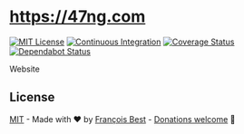 # https://47ng.com

[![MIT License](https://img.shields.io/github/license/47ng/47ng.com.svg?color=blue)](https://github.com/47ng/47ng.com/blob/next/LICENSE)
[![Continuous Integration](https://github.com/47ng/47ng.com/workflows/Continuous%20Integration/badge.svg?branch=next)](https://github.com/47ng/47ng.com/actions)
[![Coverage Status](https://coveralls.io/repos/github/47ng/47ng.com/badge.svg?branch=next)](https://coveralls.io/github/47ng/47ng.com?branch=next)
[![Dependabot Status](https://api.dependabot.com/badges/status?host=github&repo=47ng/47ng.com)](https://dependabot.com)

Website

## License

[MIT](https://github.com/47ng/47ng.com/blob/next/LICENSE) - Made with ❤️ by [François Best](https://francoisbest.com) - [Donations welcome](https://paypal.me/francoisbest?locale.x=fr_FR) 🙏
